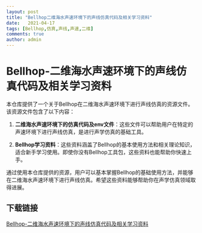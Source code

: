 ```yaml
---
layout: post
title: "Bellhop二维海水声速环境下的声线仿真代码及相关学习资料"
date:   2021-04-17
tags: [Bellhop,仿真,声线,声速,二维]
comments: true
author: admin
---
```

# Bellhop-二维海水声速环境下的声线仿真代码及相关学习资料

本仓库提供了一个关于Bellhop在二维海水声速环境下进行声线仿真的资源文件。该资源文件包含了以下内容：

1. **二维海水声速环境下的仿真代码及env文件**：这些文件可以帮助用户在特定的声速环境下进行声线仿真，是进行声学仿真的基础工具。

2. **Bellhop学习资料**：这些资料涵盖了Bellhop的基本使用方法和相关理论知识，适合新手学习使用。即使你没有Bellhop工具包，这些资料也能帮助你快速上手。

通过使用本仓库提供的资源，用户可以基本掌握Bellhop的基础使用方法，并能够在二维海水声速环境下进行声线仿真。希望这些资料能够帮助你在声学仿真领域取得进展。

## 下载链接

[Bellhop-二维海水声速环境下的声线仿真代码及相关学习资料](https://pan.quark.cn/s/ac1e1977fb37)